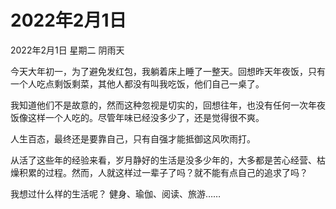 # 2022年2月1日


2022年2月1日
星期二
阴雨天

今天大年初一，为了避免发红包，我躺着床上睡了一整天。回想昨天年夜饭，只有一个人吃点剩饭剩菜，其他人都没有叫我吃饭，他们自己一桌了。

我知道他们不是故意的，然而这种忽视是切实的，回想往年，也没有任何一次年夜饭像这样一个人吃的。尽管年味已经没多少了，还是觉得很不爽。

人生百态，最终还是要靠自己，只有自强才能抵御这风吹雨打。

从活了这些年的经验来看，岁月静好的生活是没多少年的，大多都是苦心经营、枯燥积累的过程。然而，人就这样过一辈子了吗？就不能有点自己的追求了吗？

我想过什么样的生活呢？ 健身、瑜伽、阅读、旅游……


